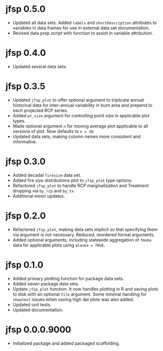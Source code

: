 # jfsp 0.5.0

* Updated all data sets. Added `labels` and `shortDescription` attributes to variables in data frames for use in external data set documentation.
* Revised data prep script with function to assist in variable attribution.

# jfsp 0.4.0

* Updated several data sets.

# jfsp 0.3.5

* Updated `jfsp_plot` to offer optional argument to triplicate annual historical data for inter-annual variability in burn area and prepend to each projected RCP series.
* Added `pt_size` argument for controlling point size in applicable plot types.
* Made optional argument `n` for moving average plot applicable to all versions of plot. Now defaults to `n = 30`.
* Updated data sets, making column names more consistent and informative.

# jfsp 0.3.0

* Added decadal `firesize` data set.
* Added fire size distributions plot to `jfsp_plot` type options.
* Refactored `jfsp_plot` to handle RCP marginalization and Treatment dropping via `by_rcp` and `by_tx`.
* Additional minor updates.

# jfsp 0.2.0

* Refactored `jfsp_plot`, making data sets implicit so that specifying them via argument is not necessary. Reduced, reordered formal arguments.
* Added optional arguments, including statewide aggregation of `fmoba` data for applicable plots using `alaska = TRUE`.

# jfsp 0.1.0

* Added primary plotting function for package data sets.
* Added seven package data sets.
* Update `jfsp_plot` function. It now handles plotting in R and saving plots to disk with an optional `file` argument. Some minimal handling for `showtext` issues when saving high dpi plots was also added.
* Updated unit tests.
* Updated documentation.

# jfsp 0.0.0.9000

* Initialized package and added packaged scaffolding.
